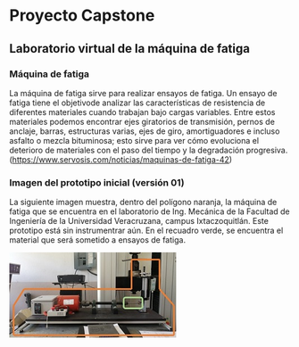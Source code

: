 # Proyecto Capstone
## Laboratorio virtual de la máquina de fatiga

### Máquina de fatiga
La máquina de fatiga sirve para realizar ensayos de fatiga. Un ensayo de fatiga tiene el objetivode analizar las características de resistencia de diferentes materiales cuando trabajan bajo cargas variables. Entre estos materiales podemos encontrar ejes giratorios de transmisión, pernos de anclaje, barras, estructuras varias, ejes de giro, amortiguadores e incluso asfalto o mezcla bituminosa; esto sirve para ver cómo evoluciona el deterioro de materiales con el paso del tiempo y la degradación progresiva. (https://www.servosis.com/noticias/maquinas-de-fatiga-42)

### Imagen del prototipo inicial (versión 01)
La siguiente imagen muestra, dentro del polígono naranja, la máquina de fatiga que se encuentra en el laboratorio de Ing. Mecánica de la Facultad de Ingeniería de la Universidad Veracruzana, campus Ixtaczoquitlán. Este prototipo está sin instrumentrar aún. En el recuadro verde, se encuentra el material que será sometido a ensayos de fatiga.

![Logo de Wikipedia](https://github.com/MarvingOmarUV2021/LabVirMaqFat/blob/main/Prototipo_Ver01.jpg?raw=true "Wikipedia logooo")

